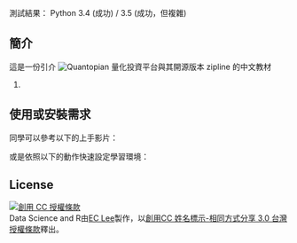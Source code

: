 <!-- title: Quantopian 與 zipline 推廣教材 -->
<!-- subtitle: 版本號：v1.0 -->

測試結果： Python 3.4 (成功)  / 3.5 (成功，但複雜)

## 簡介

這是一份引介 ![Quantopian](http://quantopian.com/) 量化投資平台與其開源版本 zipline 的中文教材

1. 

## 使用或安裝需求

同學可以參考以下的上手影片：


或是依照以下的動作快速設定學習環境：


## License

<a rel="license" href="http://creativecommons.org/licenses/by-sa/3.0/tw/"><img alt="創用 CC 授權條款" style="border-width:0" src="https://i.creativecommons.org/l/by-sa/3.0/tw/88x31.png" /></a><br /><span xmlns:dct="http://purl.org/dc/terms/" href="http://purl.org/dc/dcmitype/Text" property="dct:title" rel="dct:type">Data Science and R</span>由<a xmlns:cc="http://creativecommons.org/ns#" href="https://github.com/eclee/Quantopian/" property="cc:attributionName" rel="cc:attributionURL">EC Lee</a>製作，以<a rel="license" href="http://creativecommons.org/licenses/by-sa/3.0/tw/">創用CC 姓名標示-相同方式分享 3.0 台灣 授權條款</a>釋出。
